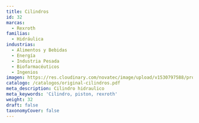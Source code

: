 ```yaml
---
title: Cilindros
id: 32
marcas:
  - Rexroth
familias:
  - Hidráulica
industrias:
  - Alimentos y Bebidas
  - Energía
  - Industria Pesada
  - Biofarmacéuticos
  - Ingenios
imagen: https://res.cloudinary.com/novatec/image/upload/v1530797588/productos/original-cilindros
catalogo: /catalogos/original-cilindros.pdf
meta_description: Cilindro hidraulico
meta_keywords: 'Cilindro, piston, rexroth'
weight: 32
draft: false
taxonomyCover: false
---
```




